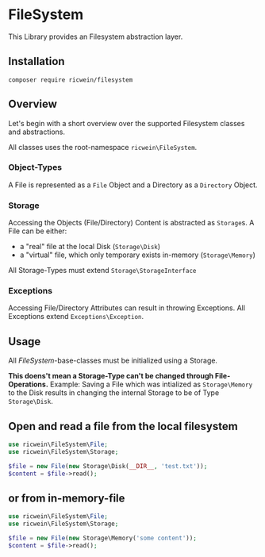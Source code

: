 # FileSystem

This Library provides an Filesystem abstraction layer.

## Installation

```shell
composer require ricwein/filesystem
```

## Overview

Let's begin with a short overview over the supported Filesystem classes and abstractions.

All classes uses the root-namespace `ricwein\FileSystem`.

### Object-Types

A File is represented as a `File` Object and a Directory as a `Directory` Object.

### Storage

Accessing the Objects (File/Directory) Content is abstracted as `Storage`s. A File can be either:

- a "real" file at the local Disk (`Storage\Disk`)
- a "virtual" file, which only temporary exists in-memory (`Storage\Memory`)

All Storage-Types must extend `Storage\StorageInterface`

### Exceptions

Accessing File/Directory Attributes can result in throwing Exceptions. All Exceptions extend `Exceptions\Exception`.


## Usage

All *FileSystem*-base-classes must be initialized using a Storage.

**This doens't mean a Storage-Type can't be changed through File-Operations.**
Example: Saving a File which was intialized as `Storage\Memory` to the Disk results in changing the internal Storage to be of Type `Storage\Disk`.

## Open and read a file from the local filesystem

```php
use ricwein\FileSystem\File;
use ricwein\FileSystem\Storage;

$file = new File(new Storage\Disk(__DIR__, 'test.txt'));
$content = $file->read();
```

## or from in-memory-file

```php
use ricwein\FileSystem\File;
use ricwein\FileSystem\Storage;

$file = new File(new Storage\Memory('some content'));
$content = $file->read();
```
